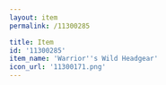 ```yaml
---
layout: item
permalink: /11300285

title: Item
id: '11300285'
item_name: 'Warrior''s Wild Headgear'
icon_url: '11300171.png'
---
```

